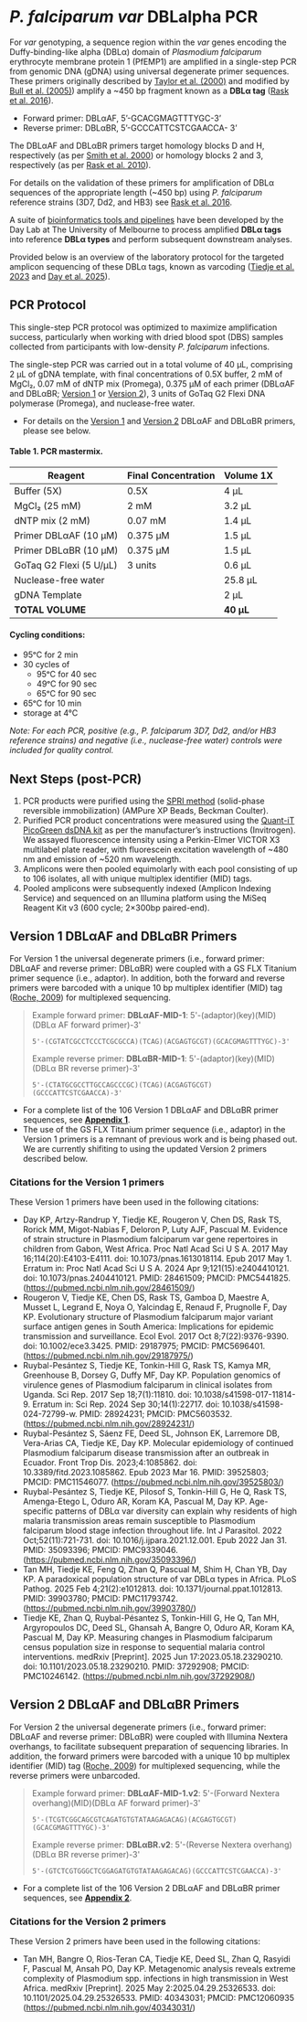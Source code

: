 # _P. falciparum_ _var_ DBLalpha PCR

For _var_ genotyping, a sequence region within the _var_ genes encoding the Duffy-binding-like alpha (DBLα) domain of _Plasmodium falciparum_ erythrocyte membrane protein 1 (PfEMP1) are amplified in a single-step PCR from genomic DNA (gDNA) using universal degenerate primer sequences. These primers originally described by [Taylor et al. (2000)](https://www.sciencedirect.com/science/article/pii/S0166685199001590?via%3Dihub) and modified by [Bull et al. (2005)](https://journals.plos.org/plospathogens/article?id=10.1371/journal.ppat.0010026)) amplify a ~450 bp fragment known as a **DBLα tag** ([Rask et al. 2016](https://pubmed.ncbi.nlm.nih.gov/27102804/)).
* Forward primer: DBLαAF, 5’-GCACGMAGTTTYGC-3’
* Reverse primer: DBLαBR, 5’-GCCCATTCSTCGAACCA- 3’

The DBLαAF and DBLαBR primers target homology blocks D and H, respectively (as per [Smith et al. 2000](https://pubmed.ncbi.nlm.nih.gov/11071284/)) or homology blocks 2 and 3, respectively (as per [Rask et al. 2010](https://pubmed.ncbi.nlm.nih.gov/20862303/)).

For details on the validation of these primers for amplification of DBLα sequences of the appropriate length (~450 bp) using _P. falciparum_ reference strains (3D7, Dd2, and HB3) see [Rask et al. 2016](https://pubmed.ncbi.nlm.nih.gov/27102804/).

A suite of [bioinformatics tools and pipelines](https://github.com/UniMelb-Day-Lab/tutorialDBLalpha) have been developed by the Day Lab at The University of Melbourne to process amplified **DBLα tags** into reference **DBLα types** and perform subsequent downstream analyses. 

Provided below is an overview of the laboratory protocol for the targeted amplicon sequencing of these DBLα tags, known as varcoding ([Tiedje et al. 2023](https://pubmed.ncbi.nlm.nih.gov/37292908/) and [Day et al. 2025](https://pubmed.ncbi.nlm.nih.gov/40393890/)). 

## PCR Protocol
This single-step PCR protocol was optimized to maximize amplification success, particularly when working with dried blood spot (DBS) samples collected from participants with low-density _P. falciparum_ infections.  

The single-step PCR was carried out in a total volume of 40 μL, comprising 2 µL of gDNA template, with final concentrations of 0.5X buffer, 2 mM of MgCl₂, 0.07 mM of dNTP mix (Promega), 0.375 μM of each primer (DBLαAF and DBLαBR; [Version 1](https://github.com/UniMelb-Day-Lab/Pfalciparum_varDBLalpha_PCR/blob/main/Appendix%201%20Version%201%20DBLa%20Primers.pdf) or [Version 2]()), 3 units of GoTaq G2 Flexi DNA polymerase (Promega), and nuclease-free water.

* For details on the [Version 1](https://github.com/UniMelb-Day-Lab/Pfalciparum_varDBLalpha_PCR/blob/main/Appendix%201%20Version%201%20DBLa%20Primers.pdf) and [Version 2]() DBLαAF and DBLαBR primers, please see below.


#### Table 1. PCR mastermix.
| Reagent                    | Final Concentration | Volume 1X |
|----------------------------|---------------------|-----------|
| Buffer (5X)                | 0.5X                | 4 μL      |
| MgCl₂ (25 mM)              | 2 mM                | 3.2 μL    |
| dNTP mix (2 mM)            | 0.07 mM             | 1.4 μL    |
| Primer DBLαAF (10 μM)      | 0.375 μM            | 1.5 μL    |
| Primer DBLαBR (10 μM)      | 0.375 μM            | 1.5 μL    |
| GoTaq G2 Flexi (5 U/μL)    | 3 units             | 0.6 μL    |
| Nuclease-free water        |                     | 25.8 μL   |
| gDNA Template              |                     | 2 μL      |
| **TOTAL VOLUME**           |                     | **40 μL** |


#### Cycling conditions:
* 95ᵒC for 2 min
* 30 cycles of
   * 95ᵒC for 40 sec
   * 49ᵒC for 90 sec
   * 65ᵒC for 90 sec
* 65ᵒC for 10 min
* storage at 4°C

_Note: For each PCR, positive (e.g., P. falciparum 3D7, Dd2, and/or HB3 reference strains) and negative (i.e., nuclease-free water) controls were included for quality control._


## Next Steps (post-PCR)
1) PCR products were purified using the [SPRI method](https://www.mybeckman.com/resources/technologies/spri-beads) (solid-phase reversible immobilization) (AMPure XP Beads, Beckman Coulter).
2) Purified PCR product concentrations were measured using the [Quant-iT PicoGreen dsDNA kit](https://assets.thermofisher.com/TFS-Assets/LSG/manuals/mp07581.pdf) as per the manufacturer’s instructions (Invitrogen). We assayed fluorescence intensity using a Perkin-Elmer VICTOR X3 multilabel plate reader, with fluorescein excitation wavelength of ~480 nm and emission of ~520 nm wavelength.
4) Amplicons were then pooled equimolarly with each pool consisting of up to 106 isolates, all with unique multiplex identifier (MID) tags.
5) Pooled amplicons were subsequently indexed (Amplicon Indexing Service) and sequenced on an Illumina platform using the MiSeq Reagent Kit v3 (600 cycle; 2×300bp paired-end).


## Version 1 DBLαAF and DBLαBR Primers
For Version 1 the universal degenerate primers (i.e., forward primer: DBLαAF and reverse primer: DBLαBR) were coupled with a GS FLX Titanium primer sequence (i.e., adaptor). In addition, both the forward and reverse primers were barcoded with a unique 10 bp multiplex identifier (MID) tag ([Roche, 2009](https://www.scribd.com/doc/316505708/The-GS-FLX-Titanium-Chemistry-Extended-MID-Set-Copia)) for multiplexed sequencing.

> Example forward primer: **DBLαAF-MID-1**:     5'-(adaptor)(key)(MID)(DBLα AF forward primer)-3'
>```
> 5'-(CGTATCGCCTCCCTCGCGCCA)(TCAG)(ACGAGTGCGT)(GCACGMAGTTTYGC)-3'
>```
> Example reverse primer: **DBLαBR-MID-1**:     5'-(adaptor)(key)(MID)(DBLα BR reverse primer)-3'
>```
> 5'-(CTATGCGCCTTGCCAGCCCGC)(TCAG)(ACGAGTGCGT)(GCCCATTCSTCGAACCA)-3'
>```

* For a complete list of the 106 Version 1 DBLαAF and DBLαBR primer sequences, see [**Appendix 1**](https://github.com/UniMelb-Day-Lab/Pfalciparum_varDBLalpha_PCR/blob/main/Appendix%201%20Version%201%20DBLa%20Primers.pdf).
* The use of the GS FLX Titanium primer sequence (i.e., adaptor) in the Version 1 primers is a remnant of previous work and is being phased out. We are currently shifiting to using the updated Version 2 primers described below.

### Citations for the Version 1 primers

These Version 1 primers have been used in the following citations:
* Day KP, Artzy-Randrup Y, Tiedje KE, Rougeron V, Chen DS, Rask TS, Rorick MM, Migot-Nabias F, Deloron P, Luty AJF, Pascual M. Evidence of strain structure in Plasmodium falciparum var gene repertoires in children from Gabon, West Africa. Proc Natl Acad Sci U S A. 2017 May 16;114(20):E4103-E4111. doi: 10.1073/pnas.1613018114. Epub 2017 May 1. Erratum in: Proc Natl Acad Sci U S A. 2024 Apr 9;121(15):e2404410121. doi: 10.1073/pnas.2404410121. PMID: 28461509; PMCID: PMC5441825. (https://pubmed.ncbi.nlm.nih.gov/28461509/)
* Rougeron V, Tiedje KE, Chen DS, Rask TS, Gamboa D, Maestre A, Musset L, Legrand E, Noya O, Yalcindag E, Renaud F, Prugnolle F, Day KP. Evolutionary structure of Plasmodium falciparum major variant surface antigen genes in South America: Implications for epidemic transmission and surveillance. Ecol Evol. 2017 Oct 8;7(22):9376-9390. doi: 10.1002/ece3.3425. PMID: 29187975; PMCID: PMC5696401. (https://pubmed.ncbi.nlm.nih.gov/29187975/)
* Ruybal-Pesántez S, Tiedje KE, Tonkin-Hill G, Rask TS, Kamya MR, Greenhouse B, Dorsey G, Duffy MF, Day KP. Population genomics of virulence genes of Plasmodium falciparum in clinical isolates from Uganda. Sci Rep. 2017 Sep 18;7(1):11810. doi: 10.1038/s41598-017-11814-9. Erratum in: Sci Rep. 2024 Sep 30;14(1):22717. doi: 10.1038/s41598-024-72799-w. PMID: 28924231; PMCID: PMC5603532. (https://pubmed.ncbi.nlm.nih.gov/28924231/)
* Ruybal-Pesántez S, Sáenz FE, Deed SL, Johnson EK, Larremore DB, Vera-Arias CA, Tiedje KE, Day KP. Molecular epidemiology of continued Plasmodium falciparum disease transmission after an outbreak in Ecuador. Front Trop Dis. 2023;4:1085862. doi: 10.3389/fitd.2023.1085862. Epub 2023 Mar 16. PMID: 39525803; PMCID: PMC11546077. (https://pubmed.ncbi.nlm.nih.gov/39525803/)
* Ruybal-Pesántez S, Tiedje KE, Pilosof S, Tonkin-Hill G, He Q, Rask TS, Amenga-Etego L, Oduro AR, Koram KA, Pascual M, Day KP. Age-specific patterns of DBLα var diversity can explain why residents of high malaria transmission areas remain susceptible to Plasmodium falciparum blood stage infection throughout life. Int J Parasitol. 2022 Oct;52(11):721-731. doi: 10.1016/j.ijpara.2021.12.001. Epub 2022 Jan 31. PMID: 35093396; PMCID: PMC9339046. (https://pubmed.ncbi.nlm.nih.gov/35093396/)
* Tan MH, Tiedje KE, Feng Q, Zhan Q, Pascual M, Shim H, Chan YB, Day KP. A paradoxical population structure of var DBLα types in Africa. PLoS Pathog. 2025 Feb 4;21(2):e1012813. doi: 10.1371/journal.ppat.1012813. PMID: 39903780; PMCID: PMC11793742. (https://pubmed.ncbi.nlm.nih.gov/39903780/)
* Tiedje KE, Zhan Q, Ruybal-Pésantez S, Tonkin-Hill G, He Q, Tan MH, Argyropoulos DC, Deed SL, Ghansah A, Bangre O, Oduro AR, Koram KA, Pascual M, Day KP. Measuring changes in Plasmodium falciparum census population size in response to sequential malaria control interventions. medRxiv [Preprint]. 2025 Jun 17:2023.05.18.23290210. doi: 10.1101/2023.05.18.23290210. PMID: 37292908; PMCID: PMC10246142. (https://pubmed.ncbi.nlm.nih.gov/37292908/)


## Version 2 DBLαAF and DBLαBR Primers
For Version 2 the universal degenerate primers (i.e., forward primer: DBLαAF and reverse primer: DBLαBR) were coupled with Illumina Nextera overhangs, to facilitate subsequent preparation of sequencing libraries. In addition, the forward primers were barcoded with a unique 10 bp multiplex identifier (MID) tag ([Roche, 2009](https://www.scribd.com/doc/316505708/The-GS-FLX-Titanium-Chemistry-Extended-MID-Set-Copia)) for multiplexed sequencing, while the reverse primers were unbarcoded.

> Example forward primer: **DBLαAF-MID-1.v2**:     5'-(Forward Nextera overhang)(MID)(DBLα AF forward primer)-3'
>```
> 5'-(TCGTCGGCAGCGTCAGATGTGTATAAGAGACAG)(ACGAGTGCGT)(GCACGMAGTTTYGC)-3'
>```
> Example reverse primer: **DBLαBR.v2**:     5'-(Reverse Nextera overhang)(DBLα BR reverse primer)-3'
>```
> 5'-(GTCTCGTGGGCTCGGAGATGTGTATAAGAGACAG)(GCCCATTCSTCGAACCA)-3'
>```

* For a complete list of the 106 Version 2 DBLαAF and DBLαBR primer sequences, see [**Appendix 2**](). 

### Citations for the Version 2 primers

These Version 2 primers have been used in the following citations:

* Tan MH, Bangre O, Rios-Teran CA, Tiedje KE, Deed SL, Zhan Q, Rasyidi F, Pascual M, Ansah PO, Day KP. Metagenomic analysis reveals extreme complexity of Plasmodium spp. infections in high transmission in West Africa. medRxiv [Preprint]. 2025 May 2:2025.04.29.25326533. doi: 10.1101/2025.04.29.25326533. PMID: 40343031; PMCID: PMC12060935 (https://pubmed.ncbi.nlm.nih.gov/40343031/)
